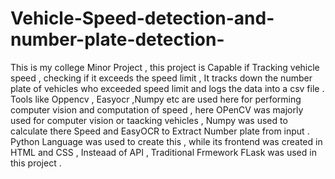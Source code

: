 # Vehicle-Speed-detection-and-number-plate-detection-
This is my college Minor Project , this project is Capable if Tracking vehicle speed , checking if it exceeds the speed limit , It tracks down the number plate of vehicles who exceeded speed limit and logs the data into a csv file .
Tools like Oppencv , Easyocr ,Numpy etc are used here for performing computer vision and computation of speed , here OPenCV was majorly used for computer vision or taacking vehicles , Numpy was used to calculate there Speed and EasyOCR to Extract Number plate from input .
Python Language was used  to create this , while its frontend was created in HTML and CSS , Insteaad of API , Traditional Frmework FLask was used in this project .  
